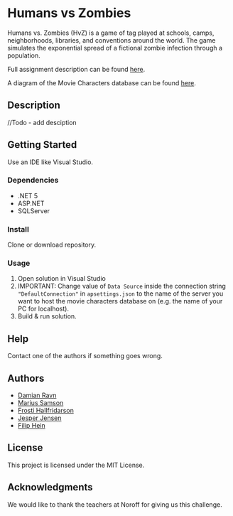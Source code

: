 # Humans vs Zombies

Humans vs. Zombies (HvZ) is a game of tag played at schools, camps, neighborhoods,
libraries, and conventions around the world. The game simulates the exponential spread
of a fictional zombie infection through a population.

Full assignment description can be found [here](https://github.com/DamianRavn/CaseProject_HvZ).

A diagram of the Movie Characters database can be found [here](https://github.com/DamianRavnCaseProject_HvZ).

## Description

//Todo - add desciption

## Getting Started

Use an IDE like Visual Studio.

### Dependencies

- .NET 5
- ASP.NET
- SQLServer

### Install

Clone or download repository.

### Usage

1. Open solution in Visual Studio
2. IMPORTANT: Change value of `Data Source` inside the connection string `"DefaultConnection"` in `apsettings.json` to the name of the server you want to host the movie characters database on (e.g. the name of your PC for localhost).
3. Build & run solution.

## Help

Contact one of the authors if something goes wrong.

## Authors

- [Damian Ravn](https://github.com/DamianRavn)
- [Marius Samson](https://github.com/Maxius0)
- [Frosti Hallfridarson](https://github.com/frostiha)
- [Jesper Jensen](https://github.com/igl0)
- [Filip Hein](https://github.com/HeinF)

## License

This project is licensed under the MIT License.

## Acknowledgments

We would like to thank the teachers at Noroff for giving us this challenge.
